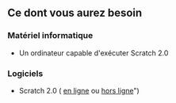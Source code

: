 ## Ce dont vous aurez besoin

### Matériel informatique

+ Un ordinateur capable d'exécuter Scratch 2.0

### Logiciels

+ Scratch 2.0 ( [en ligne](https://scratch.mit.edu/projects/editor/) ou [hors ligne](https://scratch.mit.edu/scratch2download/)")